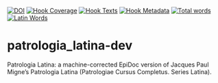 [![DOI](https://zenodo.org/badge/56595003.svg)](https://zenodo.org/badge/latestdoi/56595003)
[![Hook Coverage](http://ci.perseids.org/api/hook/v2.0/badges/OpenGreekAndLatin/patrologia_latina-dev/coverage.svg)](http://ci.perseids.org/repo/OpenGreekAndLatin/patrologia_latina-dev)
[![Hook Texts](http://ci.perseids.org/api/hook/v2.0/badges/OpenGreekAndLatin/patrologia_latina-dev/texts.svg)](http://ci.perseids.org/repo/OpenGreekAndLatin/patrologia_latina-dev)
[![Hook Metadata](http://ci.perseids.org/api/hook/v2.0/badges/OpenGreekAndLatin/patrologia_latina-dev/metadata.svg)](http://ci.perseids.org/repo/OpenGreekAndLatin/patrologia_latina-dev)
[![Total words](http://ci.perseids.org/api/hook/v2.0/badges/OpenGreekAndLatin/patrologia_latina-dev/words.svg)](http://ci.perseids.org/repo/OpenGreekAndLatin/patrologia_latina-dev)
[![Latin Words](http://ci.perseids.org/api/hook/v2.0/badges/OpenGreekAndLatin/patrologia_latina-dev/words.svg?lang=lat)](http://ci.perseids.org/repo/OpenGreekAndLatin/patrologia_latina-dev)

patrologia_latina-dev
=====================

Patrologia Latina: a machine-corrected EpiDoc version of Jacques Paul Migne’s Patrologia Latina (Patrologiae Cursus Completus. Series Latina).

